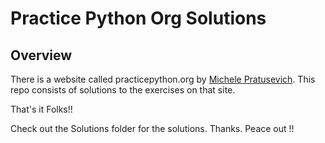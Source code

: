 # Practice Python Org Solutions

## Overview

There is a website called practicepython.org by [Michele Pratusevich](http://www.practicepython.org/about/).
This repo consists of solutions to the exercises on that site.

That's it Folks!!

Check out the Solutions folder for the solutions. Thanks. Peace out !!

